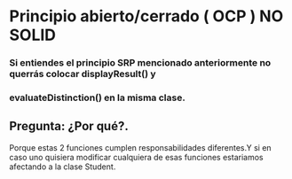 # Principio abierto/cerrado ( OCP ) NO SOLID
### Si entiendes el principio SRP mencionado anteriormente no querrás colocar displayResult() y
### evaluateDistinction() en la misma clase.
## Pregunta: ¿Por qué?.
Porque estas 2 funciones cumplen responsabilidades diferentes.Y si en caso uno
quisiera modificar cualquiera de esas funciones estariamos afectando a la clase
Student.
